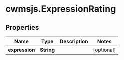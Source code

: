 # cwmsjs.ExpressionRating

## Properties

Name | Type | Description | Notes
------------ | ------------- | ------------- | -------------
**expression** | **String** |  | [optional] 


